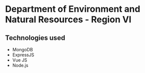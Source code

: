 # Department of Environment and Natural Resources - Region VI

## Technologies used
* MongoDB
* ExpressJS
* Vue JS
* Node.js
